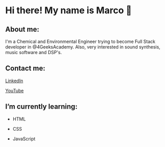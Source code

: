 # Hi there! My name is Marco 👋

## About me:
I'm a Chemical and Environmental Engineer trying to become Full Stack developer in @4GeeksAcademy. Also, very interested in sound synthesis, music software and DSP's. 

## Contact me:
[LinkedIn](https://www.linkedin.com/in/marco-luque-higuera-86311b117/)

[YouTube](https://www.youtube.com/@marcozvuk)


## I’m currently learning:
- HTML

- CSS

- JavaScript

<!--
**marcoluqueh/marcoluqueh** is a ✨ _special_ ✨ repository because its `README.md` (this file) appears on your GitHub profile.

Here are some ideas to get you started:

- 🔭 I’m currently working on ...
- 🌱 I’m currently learning ...
- 👯 I’m looking to collaborate on ...
- 🤔 I’m looking for help with ...
- 💬 Ask me about ...
- 📫 How to reach me: ...
- 😄 Pronouns: ...
- ⚡ Fun fact: ...
-->
